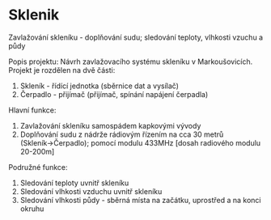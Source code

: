 # Sklenik
Zavlažování skleníku - doplňování sudu; sledování teploty, vlhkosti vzuchu a půdy

Popis projektu:
Návrh zavlažovacího systému skleníku v Markoušovicích.
Projekt je rozdělen na dvě části:
1) Skleník - řídící jednotka (sběrnice dat a vysílač)
2) Čerpadlo - přijímač (přijímač, spínání napájení čerpadla)

Hlavní funkce:
1) Zavlažování skleníku samospádem kapkovými vývody
2) Doplňování sudu z nádrže rádiovým řízením na cca 30 metrů (Skleník→Čerpadlo); pomocí modulu 433MHz [dosah radiového modulu 20-200m]

Podružné funkce:
1) Sledování teploty uvnitř skleníku
2) Sledování vlhkosti vzduchu uvnitř skleníku
3) Sledování vlhkosti půdy - sběrná místa na začátku, uprostřed a na konci okruhu
